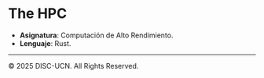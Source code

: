 # The HPC

- **Asignatura**: Computación de Alto Rendimiento.
- **Lenguaje**: Rust.

---
&copy; 2025 DISC-UCN. All Rights Reserved.
